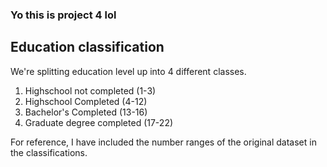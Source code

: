 ### Yo this is project 4 lol

## Education classification
We're splitting education level up into 4 different classes.
1. Highschool not completed (1-3)
2. Highschool Completed (4-12)
3. Bachelor's Completed (13-16)
4. Graduate degree completed (17-22)

For reference, I have included the number ranges of the original dataset in the classifications.
